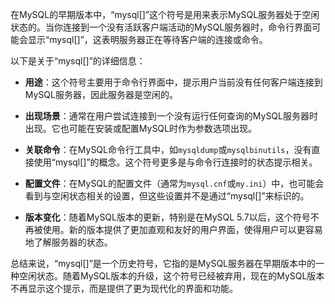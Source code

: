 
在MySQL的早期版本中，“mysql[]”这个符号是用来表示MySQL服务器处于空闲状态的。当你连接到一个没有活跃客户端活动的MySQL服务器时，命令行界面可能会显示“mysql[]”，这表明服务器正在等待客户端的连接或命令。

以下是关于“mysql[]”的详细信息：

- **用途**：这个符号主要用于命令行界面中，提示用户当前没有任何客户端连接到MySQL服务器，因此服务器是空闲的。
  
- **出现场景**：通常在用户尝试连接到一个没有运行任何查询的MySQL服务器时出现。它也可能在安装或配置MySQL时作为参数选项出现。

- **关联命令**：在MySQL命令行工具中，如`mysqldump`或`mysqlbinutils`，没有直接使用“mysql[]”的概念。这个符号更多是与命令行连接时的状态提示相关。

- **配置文件**：在MySQL的配置文件（通常为`mysql.cnf`或`my.ini`）中，也可能会看到与空闲状态相关的设置，但这些设置并不是通过“mysql[]”来标识的。

- **版本变化**：随着MySQL版本的更新，特别是在MySQL 5.7以后，这个符号不再被使用。新的版本提供了更加直观和友好的用户界面，使得用户可以更容易地了解服务器的状态。

总结来说，“mysql[]”是一个历史符号，它指的是MySQL服务器在早期版本中的一种空闲状态。随着MySQL版本的升级，这个符号已经被弃用，现在的MySQL版本不再显示这个提示，而是提供了更为现代化的界面和功能。